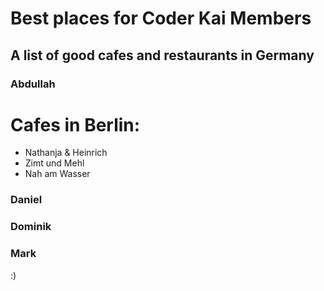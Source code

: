 # Best places for Coder Kai Members

## A list of good cafes and restaurants in Germany

### Abdullah

# Cafes in Berlin:
* Nathanja & Heinrich
* Zimt und Mehl
* Nah am Wasser


### Daniel

### Dominik

### Mark

:)